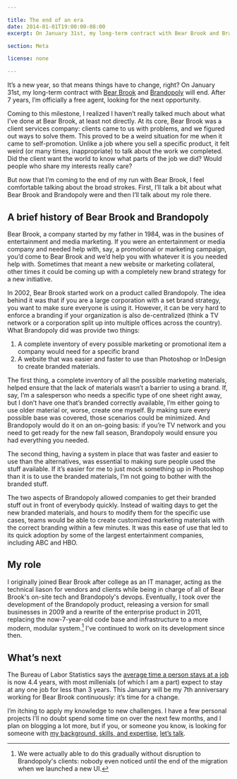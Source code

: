 ```yaml
---

title: The end of an era
date: 2014-01-01T19:00:00-08:00
excerpt: On January 31st, my long-term contract with Bear Brook and Brandopoly will end. After 7 years, I’m officially a free agent.

section: Meta

license: none

---
```

It’s a new year, so that means things have to change, right? On January 31st, my long-term contract with [Bear Brook][1] and [Brandopoly][2] will end. After 7 years, I’m officially a free agent, looking for the next opportunity.

Coming to this milestone, I realized I haven’t really talked much about what I’ve done at Bear Brook, at least not directly. At its core, Bear Brook was a client services company: clients came to us with problems, and we figured out ways to solve them. This proved to be a weird situation for me when it came to self-promotion. Unlike a job where you sell a specific product, it felt weird (or many times, inappropriate) to talk about the work we completed. Did the client want the world to know what parts of the job we did? Would people who share my interests really care?

But now that I’m coming to the end of my run with Bear Brook, I feel comfortable talking about the broad strokes. First, I’ll talk a bit about what Bear Brook and Brandopoly were and then I’ll talk about my role there.

## A brief history of Bear Brook and Brandopoly

Bear Brook, a company started by my father in 1984, was in the busines of entertainment and media marketing. If you were an entertainment or media company and needed help with, say, a promotional or marketing campaign, you’d come to Bear Brook and we’d help you with whatever it is you needed help with. Sometimes that meant a new website or marketing collateral, other times it could be coming up with a completely new brand strategy for a new initiative.

In 2002, Bear Brook started work on a product called Brandopoly. The idea behind it was that if you are a large corporation with a set brand strategy, you want to make sure everyone is using it. However, it can be very hard to enforce a branding if your organization is also de-centralized (think a TV network or a corporation split up into multiple offices across the country). What Brandopoly did was provide two things:

1. A complete inventory of every possible marketing or promotional item a company would need for a specific brand
2. A website that was easier and faster to use than Photoshop or InDesign to create branded materials.

The first thing, a complete inventory of all the possible marketing materials, helped ensure that the lack of materials wasn’t a barrier to using a brand. If, say, I’m a salesperson who needs a specific type of one sheet right away, but I don’t have one that’s branded correctly available, I’m either going to use older material or, worse, create one myself. By making sure every possible base was covered, those scenarios could be minimized. And Brandopoly would do it on an on-going basis: if you’re  TV network and you need to get ready for the new fall season, Brandopoly would ensure you had everything you needed.

The second thing, having a system in place that was faster and easier to use than the alternatives, was essential to making sure people used the stuff available. If it’s easier for me to just mock something up in Photoshop than it is to use the branded materials, I’m not going to bother with the branded stuff.

The two aspects of Brandopoly allowed companies to get their branded stuff out in front of everybody quickly. Instead of waiting days to get the new branded materials, and hours to modify them for the specific use cases, teams would be able to create customized marketing materials with the correct branding within a few minutes. It was this ease of use that led to its quick adoption by some of the largest entertainment companies, including ABC and HBO.


## My role

I originally joined Bear Brook after college as an IT manager, acting as the technical liason for vendors and clients while being in charge of all of Bear Brook's on-site tech and Brandopoly's devops. Eventually, I took over the development of the Brandopoly product, releasing a version for small businesses in 2009 and a rewrite of the enterprise product in 2011, replacing the now-7-year-old code base and infrastructure to a more modern, modular system.[^2] I’ve continued to work on its development since then.

## What’s next

The Bureau of Labor Statistics says the [average time a person stays at a job][2] is now 4.4 years, with most millenials (of which I am a part) expect to stay at any one job for less than 3 years. This January will be my 7th anniversary working for Bear Brook continuously: it’s time for a change.

I’m itching to apply my knowledge to new challenges. I have a few personal projects I’ll no doubt spend some time on over the next few months, and I plan on blogging a lot more, but if you, or someone you know, is looking for someone with [my background, skills, and expertise][3], [let’s talk][4].

[^1]: This lead to the opportunity to move cross-country to Portland, Oregon.
[^2]: We were actually able to do this gradually without disruption to Brandopoly's clients: nobody even noticed until the end of the migration when we launched a new UI.


[1]: http://bearbrook.com "Bear Brook’s website"
[2]: http://www.forbes.com/sites/jeannemeister/2012/08/14/job-hopping-is-the-new-normal-for-millennials-three-ways-to-prevent-a-human-resource-nightmare/ "Job Hopping Is the “New Normal” for Millennials: Three Ways to Prevent a Human Resource Nightmare"
[3]: http://brandopoly.com "Brandopoly’s website"
[4]: http://marktrapp.com/about "My about page"
[5]: http://marktrapp.com/contact "My contact page"
